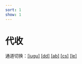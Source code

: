 ```yaml
---
sort: 1
show: 1
---
```


# 代收

通道切换：[[iugu]](iugu.html) [[dd]](dd.html) [[ab]](ab.html) [[cs]](cs.html) [[le]](le.html)